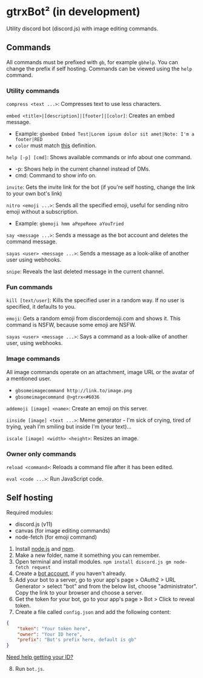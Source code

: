 # gtrxBot² (in development)
Utility discord bot (discord.js) with image editing commands.

## Commands
All commands must be prefixed with `gb`, for example `gbhelp`. You can change the prefix if self hosting.
Commands can be viewed using the `help` command.

### Utility commands
`compress <text ...>`: Compresses text to use less characters.

`embed <title>|[description]|[footer]|[color]`: Creates an embed message.
* Example: `gbembed Embed Test|Lorem ipsum dolor sit amet|Note: I'm a footer|RED`
* `color` must match [this](https://discord.js.org/#/docs/main/stable/typedef/ColorResolvable) definition.

`help [-p] [cmd]`: Shows available commands or info about one command.
* -p: Shows help in the current channel instead of DMs.
* cmd: Command to show info on.

`invite`: Gets the invite link for the bot (if you're self hosting, change the link to your own bot's link)

`nitro <emoji ...>`: Sends all the specified emoji, useful for sending nitro emoji without a subscription.
* Example: `gbemoji hmm aPepeReee aYouTried`

`say <message ...>`: Sends a message as the bot account and deletes the command message.

`sayas <user> <message ...>`: Sends a message as a look-alike of another user using webhooks.

`snipe`: Reveals the last deleted message in the current channel.

### Fun commands
`kill [text/user]`: Kills the specified user in a random way. If no user is specified, it defaults to you.

`emoji`: Gets a random emoji from discordemoji.com and shows it. This command is NSFW, because some emoji are NSFW.

`sayas <user> <message ...>`: Says a command as a look-alike of another user, using webhooks.

### Image commands
All image commands operate on an attachment, image URL or the avatar of a mentioned user.
* `gbsomeimagecommand http://link.to/image.png`
* `gbsomeimagecommand @>gtrx<#6036`

`addemoji [image] <name>`: Create an emoji on this server.

`iinside [image] <text ...>`: Meme generator - I'm sick of crying, tired of trying, yeah I'm smiling but inside I'm (your text)...

`iscale [image] <width> <height>`: Resizes an image.

### Owner only commands
`reload <command>`: Reloads a command file after it has been edited.

`eval <code ...>`: Run JavaScript code.

## Self hosting
Required modules:

* discord.js (v11)
* canvas (for image editing commands)
* node-fetch (for emoji command)

1. Install [node.js](https://nodejs.org/) and [npm](http://npmjs.com).
2. Make a new folder, name it something you can remember.
3. Open terminal and install modules. `npm install discord.js gm node-fetch request`
4. Create a [bot account](https://discordapp.com/developers/applications), if you haven't already.
5. Add your bot to a server, go to your app's page > OAuth2 > URL Generator > select "bot" and from the below list, choose "administrator". Copy the link to your browser and choose a server.
6. Get the token for your bot, go to your app's page > Bot > Click to reveal token.
7. Create a file called `config.json` and add the following content:

```json
{
    "token": "Your token here",
    "owner": "Your ID here",
    "prefix": "Bot's prefix here, default is gb"
}
```
[Need help getting your ID?](https://support.discordapp.com/hc/en-us/articles/206346498-Where-can-I-find-my-User-Server-Message-ID-)

8. Run `bot.js`.